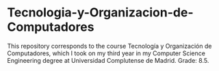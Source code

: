 # Tecnologia-y-Organizacion-de-Computadores
This repository corresponds to the course Tecnología y Organización de Computadores, which I took on my third year in my Computer Science Engineering degree at Universidad Complutense de Madrid. Grade: 8.5. 
